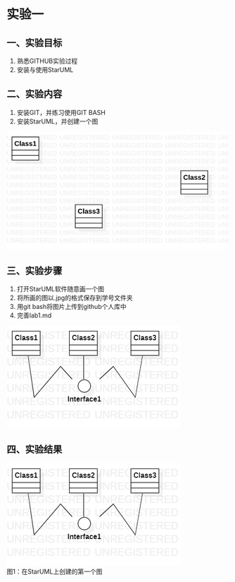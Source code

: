 # 实验一

## 一、实验目标

1. 熟悉GITHUB实验过程
2. 安装与使用StarUML

## 二、实验内容

1. 安装GIT，并练习使用GIT BASH
2. 安装StarUML，并创建一个图

![第一个UML图](./model1.jpg)

## 三、实验步骤

1. 打开StarUML软件随意画一个图
2. 将所画的图以.jpg的格式保存到学号文件夹
3. 用git bash将图片上传到github个人库中
4. 完善lab1.md

![自己画的第一个UML图](./UML_01.jpg)

## 四、实验结果

![自己画的第一个UML图](./UML_01.jpg)  
图1：在StarUML上创建的第一个图
